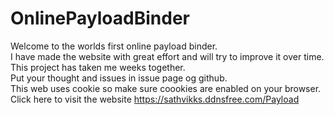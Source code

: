 # OnlinePayloadBinder
Welcome to the worlds first online payload binder.  
I have made the website with great effort and will try to improve it over time.  
This project has taken me weeks together.  
Put your thought and issues in issue page og github.  
This web uses cookie so make sure coookies are enabled on your browser.  
Click here to visit the website https://sathvikks.ddnsfree.com/Payload

